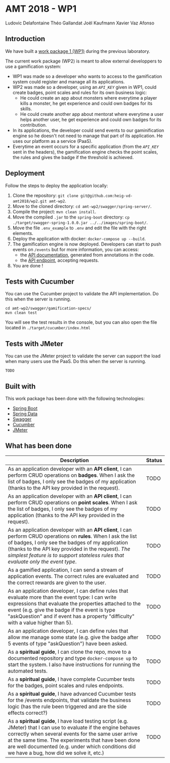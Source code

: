 # AMT 2018 - WP1
Ludovic Delafontaine
Théo Gallandat
Joël Kaufmann
Xavier Vaz Afonso

## Introduction
We have built a [work package 1 (WP1)](https://github.com/heig-vd-amt2018/wp1) during the previous laboratory.

The current work package (WP2) is meant to allow external developpers to use a gamification system:

* WP1 was made so a developer who wants to access to the gamification system could register and manage all its applications.
* WP2 was made so a developer, using an *`API_KEY`* given in WP1, could create badges, point scales and rules for its own business logic:
  * He could create an app about monsters where everytime a player kills a monster, he get experience and could own badges for its skills.
  * He could create another app about mentorat where everytime a user helps another user, he get experience and could own badges for its contribution.
* In its applications, the developer could send events to our gaminification engine so he doesn't not need to manage that part of its application. He uses our platform as a service (PaaS).
* Everytime an event occurs for a specific application (from the *`API_KEY`* sent in the headers), the gamification engine checks the point scales, the rules and gives the badge if the threshold is achieved.

## Deployment
Follow the steps to deploy the application locally:

1. Clone the repository: `git clone git@github.com:heig-vd-amt2018/wp2.git amt-wp2`.
2. Move to the cloned directory: `cd amt-wp2/swagger/spring-server/`.
3. Compile the project: `mvn clean install`.
4. Move the compiled `.jar` to the `spring-boot` directory: `cp ./target/swagger-spring-1.0.0.jar ../../images/spring-boot/`.
5. Move the file `.env_example` to `.env` and edit the file with the right elements.
6. Deploy the application with docker: `docker-compose up --build`.
7. The gamification engine is now deployed. Developers can start to push events on `/events` but for more information, you can access:
   * the [API documentation](http://localhost:8080/api/swagger-ui.html), generated from annotations in the code.
   * the [API endpoint](http://localhost:8080/api/), accepting requests.
8. You are done ! 

## Tests with Cucumber
You can use the Cucumber project to validate the API implementation. Do this when the server is running.

```
cd amt-wp2/swagger/gamification-specs/
mvn clean test
```

You will see the test results in the console, but you can also open the file located in `./target/cucumber/index.html`

## Tests with JMeter
You can use the JMeter project to validate the server can support the load when many users use the PaaS. Do this when the server is running.

```
TODO
```

## Built with
This work package has been done with the following technologies:

- [Spring Boot](http://spring.io/projects/spring-boot)
- [Spring Data](http://spring.io/projects/spring-data)
- [Swagger](https://swagger.io/)
- [Cucumber](https://docs.cucumber.io/)
- [JMeter](https://jmeter.apache.org/)

## What has been done

| Description                                                  | Status |
| ------------------------------------------------------------ | ------ |
| As an application developer with an **API client**, I can perform CRUD operations on **badges**. When I ask the list of badges, I only see the badges of my application (thanks to the API key provided in the request). | TODO |
| As an application developer with an **API client**, I can perform CRUD operations on **point scales**. When I ask the list of badges, I only see the badges of my application (thanks to the API key provided in the request). | TODO |
| As an application developer with an **API client**, I can perform CRUD operations on **rules**. When I ask the list of badges, I only see the badges of my application (thanks to the API key provided in the request). *The simplest feature is to support stateless rules that evaluate only the event type*. | TODO |
| As a gamified application, I can send a stream of application events. The correct rules are evaluated and the correct rewards are given to the user. | TODO |
| As an application developer, I can define rules that evaluate more than the event type: I can write expressions that evaluate the properties attached to the event (e.g. give the badge if the event is type "askQuestion" and if event has a property "difficulty" with a value higher than 5). | TODO |
| As an application developer, I can define rules that allow me manage some state (e.g. give the badge after 5 events of type "askQuestion") have been asked. | TODO |
| As a **spiritual guide**, I can clone the repo, move to a documented repository and type `docker-compose up` to start the system. I also have instructions for running the automated tests. | TODO |
| As a **spiritual guide**, I have complete Cucumber tests for the badges, point scales and rules endpoints. | TODO |
| As a **spiritual guide**, I have advanced Cucumber tests for the /events endpoints, that validate the business logic (has the rule been triggered and are the side effects correct?) | TODO |
| As a **spiritual guide**, I have load testing script (e.g. JMeter) that I can use to evaluate if the engine behaves correctly when several events for the same user arrive at the same time. The experiments that have been done are well documented (e.g. under which conditions did we have a bug, how did we solve it, etc.) | TODO |
